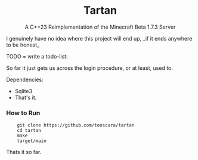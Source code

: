 <div align=center>
    <h1 font-size=15>Tartan</h1>
    <p>A C++23 Reimplementation of the Minecraft Beta 1.7.3 Server</p>
</div>
I genuinely have no idea where this project will end up, _if it ends anywhere to be honest_

TODO = write a todo-list:

So far it just gets us across the login procedure, or at least, used to.

Dependencies:
+ Sqlite3 
+ That's it.

### How to Run ###
```
    git clone https://github.com/teoscura/tartan
    cd tartan
    make
    target/main
```

Thats it so far.